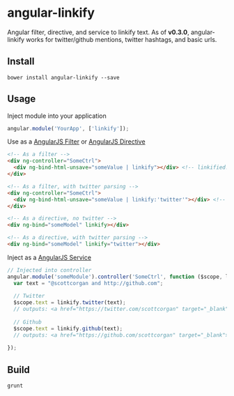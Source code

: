 # angular-linkify

Angular filter, directive, and service to linkify text. As of **v0.3.0**, angular-linkify works for twitter/github mentions, twitter hashtags, and basic urls.

## Install

```
bower install angular-linkify --save
```

## Usage

Inject module into your application

```javascript
angular.module('YourApp', ['linkify']);
```

Use as a [AngularJS Filter](http://docs.angularjs.org/guide/dev_guide.templates.filters.using_filters) or [AngularJS Directive](http://docs.angularjs.org/guide/directive)

```html
<!-- As a filter -->
<div ng-controller="SomeCtrl">
  <div ng-bind-html-unsave="someValue | linkify"></div> <!-- linkified!! -->
</div>

<!-- As a filter, with twitter parsing -->
<div ng-controller="SomeCtrl">
  <div ng-bind-html-unsave="someValue | linkify:'twitter'"></div> <!-- linkified!! -->
</div>

<!-- As a directive, no twitter -->
<div ng-bind="someModel" linkify></div>

<!-- As a directive, with twitter parsing -->
<div ng-bind="someModel" linkify="twitter"></div>
```

Inject as a [AngularJS Service](http://docs.angularjs.org/guide/dev_guide.services)

```javascript
// Injected into controller
angular.module('someModule').controller('SomeCtrl', function ($scope, linkify) {
  var text = "@scottcorgan and http://github.com";
  
  // Twitter
  $scope.text = linkify.twitter(text);
  // outputs: <a href="https://twitter.com/scottcorgan" target="_blank">scottcorgan</a> and <a href="http://github.com" target="_blank">http://github.com</a>
  
  // Github
  $scope.text = linkify.github(text);
  // outputs: <a href="https://github.com/scottcorgan" target="_blank">scottcorgan</a> and <a href="http://github.com" target="_blank">http://github.com</a>
  
});

```

## Build

```
grunt
```
